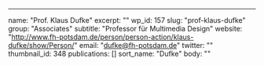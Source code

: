 ---
  name: "Prof. Klaus Dufke"
  excerpt: ""
  wp_id: 157
  slug: "prof-klaus-dufke"
  group: "Associates"
  subtitle: "Professor für Multimedia Design"
  website: "http://www.fh-potsdam.de/person/person-action/klaus-dufke/show/Person/"
  email: "dufke@fh-potsdam.de"
  twitter: ""
  thumbnail_id: 348
  publications: []
  sort_name: "Dufke"
  body: ""
